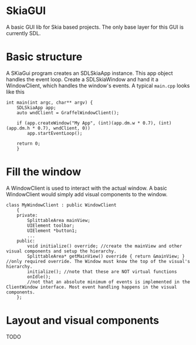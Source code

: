 # SkiaGUI
A basic GUI lib for Skia based projects.
The only base layer for this GUI is currently SDL.

# Basic structure
A SKiaGui program creates an SDLSkiaApp instance. This app object handles the event loop.
Create a SDLSkiaWindow and hand it a WindowClient, which handles the window's events.
A typical `main.cpp` looks like this

```
int main(int argc, char** argv) {
    SDLSkiaApp app;
    auto wndClient = GraffelWindowClient();

    if (app.createWindow("My App", (int)(app.dm.w * 0.7), (int)(app.dm.h * 0.7), wndClient, 0))
        app.startEventLoop();

    return 0;
    }
```

# Fill the window
A WindowClient is used to interact with the actual window.
A basic WindowClient would simply add visual components to the window.
```
class MyWindowClient : public WindowClient
    {
    private:
        SplittableArea mainView;
        UIElement toolbar;
        UIElement *button1;
        ...
    public:
        void initialize() override; //create the mainView and other visual components and setup the hierarchy.
        SplittableArea* getMainView() override { return &mainView; } //only required override. The Window must know the top of the visual's hierarchy.
        initialize(); //note that these are NOT virtual functions
        onIdle();
        //not that an absolute minimum of events is implemented in the ClientWindow interface. Most event handling happens in the visual components.
    };
```

# Layout and visual components
TODO
